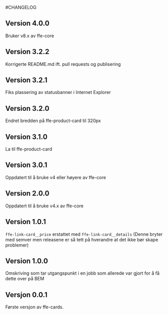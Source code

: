 #CHANGELOG

## Version 4.0.0
Bruker v8.x av ffe-core

## Version 3.2.2
Korrigerte README.md ift. pull requests og publisering

## Version 3.2.1
Fiks plassering av statusbanner i Internet Explorer

## Version 3.2.0
Endret bredden på ffe-product-card til 320px

## Version 3.1.0
La til ffe-product-card

## Version 3.0.1
Oppdatert til å bruke v4 eller høyere av ffe-core

## Version 2.0.0
Oppdatert til å bruke v4.x av ffe-core

## Version 1.0.1
`ffe-link-card__price` erstattet med `ffe-link-card__details`
(Denne bryter med semver men releasene er så tett på hverandre at det ikke bør skape problemer)

## Version 1.0.0
Omskriving som tar utgangspunkt i en jobb som allerede var gjort for å få dette over på BEM

## Versjon 0.0.1
Første versjon av ffe-cards.
